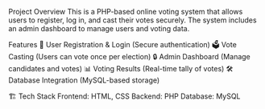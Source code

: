 Project Overview
This is a PHP-based online voting system that allows users to register, log in, and cast their votes securely. The system includes an admin dashboard to manage users and voting data.

Features 
📝 User Registration & Login (Secure authentication) 
🗳️ Vote Casting (Users can vote once per election) 
🔒 Admin Dashboard (Manage candidates and votes) 
📊 Voting Results (Real-time tally of votes) 
🛠️ Database Integration (MySQL-based storage)

🏗️ Tech Stack 
Frontend: HTML, CSS 
Backend: PHP 
Database: MySQL
